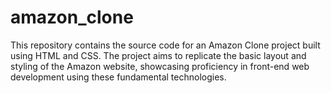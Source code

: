 # amazon_clone
This repository contains the source code for an Amazon Clone project built using HTML and CSS. The project aims to replicate the basic layout and styling of the Amazon website, showcasing proficiency in front-end web development using these fundamental technologies.
